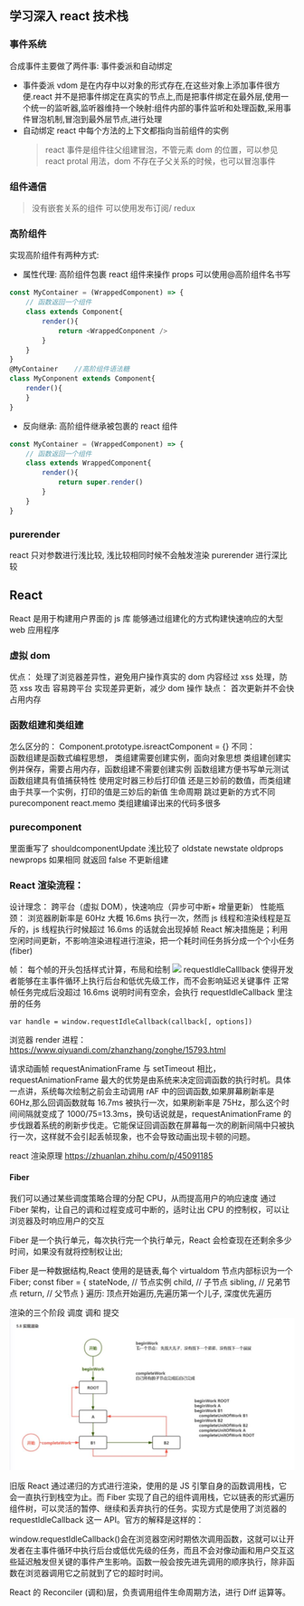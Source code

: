## 学习深入 react 技术栈

### 事件系统

合成事件主要做了两件事: 事件委派和自动绑定

- 事件委派
  vdom 是在内存中以对象的形式存在,在这些对象上添加事件很方便.react 并不是把事件绑定在真实的节点上,而是把事件绑定在最外层,使用一个统一的监听器,监听器维持一个映射:组件内部的事件监听和处理函数,采用事件冒泡机制,冒泡到最外层节点,进行处理
- 自动绑定
  react 中每个方法的上下文都指向当前组件的实例
  > react 事件是组件往父组建冒泡，不管元素 dom 的位置，可以参见 react protal 用法，dom 不存在子父关系的时候，也可以冒泡事件

### 组件通信

> 没有嵌套关系的组件
> 可以使用发布订阅/ redux

### 高阶组件

实现高阶组件有两种方式:

- 属性代理: 高阶组件包裹 react 组件来操作 props
  可以使用@高阶组件名书写

```javascript
const MyContainer = (WrappedComponent) => {
    // 函数返回一个组件
    class extends Component{
        render(){
            return <WrappedConponent />
        }
    }
}
@MyContainer    //高阶组件语法糖
class MyConponent extends Component{
    render(){
    }
}
```

- 反向继承: 高阶组件继承被包裹的 react 组件

```javascript
const MyContainer = (WrappedComponent) => {
    // 函数返回一个组件
    class extends WrappedComponent{
        render(){
            return super.render()
        }
    }
}
```

### purerender

react 只对参数进行浅比较, 浅比较相同时候不会触发渲染
purerender 进行深比较

## React

React 是用于构建用户界面的 js 库
能够通过组建化的方式构建快速响应的大型 web 应用程序

### 虚拟 dom

优点：
处理了浏览器差异性，避免用户操作真实的 dom
内容经过 xss 处理，防范 xss 攻击
容易跨平台
实现差异更新，减少 dom 操作
缺点：
首次更新并不会快
占用内存

### 函数组建和类组建

怎么区分的： Component.prototype.isreactComponent = {}
不同：  
函数组建是函数式编程思想， 类组建需要创建实例，面向对象思想
类组建创建实例并保存，需要占用内存，函数组建不需要创建实例
函数组建方便书写单元测试
函数组建具有值捕获特性 使用定时器三秒后打印值 还是三妙前的数值，而类组建由于共享一个实例，打印的值是三妙后的新值
生命周期
跳过更新的方式不同 purecomponent react.memo
类组建编译出来的代码多很多

### purecomponent

里面重写了 shouldcomponentUpdate
浅比较了 oldstate newstate oldprops newprops 如果相同 就返回 false 不更新组建

### React 渲染流程：

设计理念： 跨平台（虚拟 DOM），快速响应（异步可中断+ 增量更新）
性能瓶颈： 浏览器刷新率是 60Hz 大概 16.6ms 执行一次，然而 js 线程和渲染线程是互斥的，js 线程执行时候超过 16.6ms 的话就会出现掉帧
React 解决措施是；利用空闲时间更新，不影响渲染进程进行渲染，把一个耗时间任务拆分成一个个小任务(fiber)

帧：
每个帧的开头包括样式计算，布局和绘制
<img src="./img/帧.png">
requestIdleCalllback 使得开发者能够在主事件循环上执行后台和低优先级工作，而不会影响延迟关键事件
正常帧任务完成后没超过 16.6ms 说明时间有空余，会执行 requestIdleCallback 里注册的任务

```
var handle = window.requestIdleCallback(callback[, options])
```

浏览器 render 进程： https://www.qiyuandi.com/zhanzhang/zonghe/15793.html

请求动画帧 requestAnimationFrame
与 setTimeout 相比，requestAnimationFrame 最大的优势是由系统来决定回调函数的执行时机。具体一点讲，系统每次绘制之前会主动调用 rAF 中的回调函数,如果屏幕刷新率是 60Hz,那么回调函数就每 16.7ms 被执行一次，如果刷新率是 75Hz，那么这个时间间隔就变成了 1000/75=13.3ms，换句话说就是，requestAnimationFrame 的步伐跟着系统的刷新步伐走。它能保证回调函数在屏幕每一次的刷新间隔中只被执行一次，这样就不会引起丢帧现象，也不会导致动画出现卡顿的问题。

react 渲染原理 https://zhuanlan.zhihu.com/p/45091185

#### Fiber

我们可以通过某些调度策略合理的分配 CPU，从而提高用户的响应速度
通过 Fiber 架构，让自己的调和过程变成可中断的，适时让出 CPU 的控制权，可以让浏览器及时响应用户的交互

Fiber 是一个执行单元，每次执行完一个执行单元，React 会检查现在还剩余多少时间，如果没有就将控制权让出;

Fiber 是一种数据结构,React 使用的是链表,每个 virtualdom 节点内部标识为一个 Fiber;
const fiber = {
stateNode, // 节点实例
child, // 子节点
sibling, // 兄弟节点
return, // 父节点
}
遍历: 顶点开始遍历,先遍历第一个儿子, 深度优先遍历

渲染的三个阶段 调度 调和 提交
<img src="./img/fiber渲染流程.jpg" />

旧版 React 通过递归的方式进行渲染，使用的是 JS 引擎自身的函数调用栈，它会一直执行到栈空为止。而 Fiber 实现了自己的组件调用栈，它以链表的形式遍历组件树，可以灵活的暂停、继续和丢弃执行的任务。实现方式是使用了浏览器的 requestIdleCallback 这一 API。官方的解释是这样的：

window.requestIdleCallback()会在浏览器空闲时期依次调用函数，这就可以让开发者在主事件循环中执行后台或低优先级的任务，而且不会对像动画和用户交互这些延迟触发但关键的事件产生影响。函数一般会按先进先调用的顺序执行，除非函数在浏览器调用它之前就到了它的超时时间。

React 的 Reconciler (调和)层，负责调用组件生命周期方法，进行 Diff 运算等。
